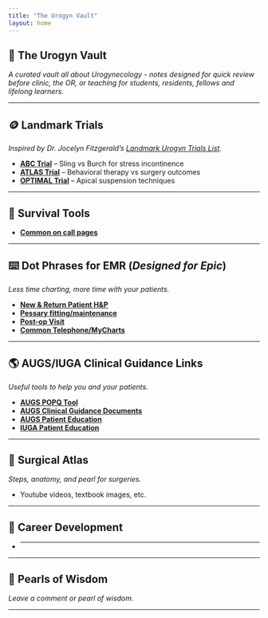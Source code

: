 ```yaml
---
title: "The Urogyn Vault"
layout: home
---
```


## 🏦 The Urogyn Vault
*A curated vault all about Urogynecology - notes designed for quick review before clinic, the OR, or teaching for students, residents, fellows and lifelong learners.*

---

## 🪙 Landmark Trials
*Inspired by Dr. Jocelyn Fitzgerald’s [Landmark Urogyn Trials List](https://landmark-urogyn-trials.glide.page/dl/d0a5f4).*
- [**ABC Trial**](#) – Sling vs Burch for stress incontinence  
- [**ATLAS Trial**](#) – Behavioral therapy vs surgery outcomes  
- [**OPTIMAL Trial**](#) – Apical suspension techniques  

---

## 🧰 Survival Tools
- [**Common on call pages**](#)

---

## ⌨️ Dot Phrases for EMR (*Designed for Epic*)
*Less time charting, more time with your patients.*
- [**New & Return Patient H&P**](#)  
- [**Pessary fitting/maintenance**](#)  
- [**Post-op Visit**](#)  
- [**Common Telephone/MyCharts**](#)

---

## 🌎 AUGS/IUGA Clinical Guidance Links
*Useful tools to help you and your patients.*
- [**AUGS POPQ Tool**](https://pop-q.netlify.app/)
- [**AUGS Clinical Guidance Documents**](https://www.augs.org/clinical-patient-resources/clinical-guidance-documents/)
- [**AUGS Patient Education**](https://www.voicesforpfd.org/resources/fact-sheets-and-downloads/)
- [**IUGA Patient Education**](https://www.yourpelvicfloor.org/conditions/)

---

## 🦴 Surgical Atlas
*Steps, anatomy, and pearl for surgeries.*
- Youtube videos, textbook images, etc.
  
---

## 🚀 Career Development
- ***
  
---

## 🦪 Pearls of Wisdom
*Leave a comment or pearl of wisdom.*

---
